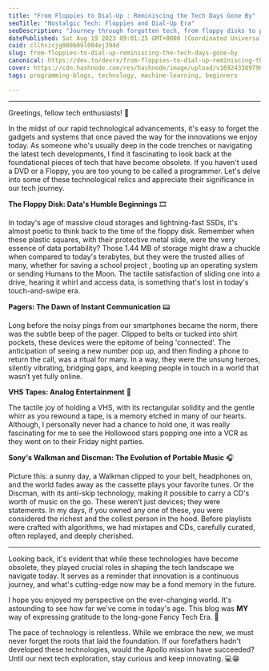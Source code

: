 ```yaml
---
title: "From Floppies to Dial-Up : Reminiscing the Tech Days Gone By"
seoTitle: "Nostalgic Tech: Floppies and Dial-Up Era"
seoDescription: "Journey through forgotten tech, from floppy disks to pagers, and rediscover the roots of today's digital age. Stay curious and keep innovating!"
datePublished: Sat Aug 19 2023 09:01:25 GMT+0000 (Coordinated Universal Time)
cuid: cllhsicjg000b09l004ej394d
slug: from-floppies-to-dial-up-reminiscing-the-tech-days-gone-by
canonical: https://dev.to/devrx/from-floppies-to-dial-up-reminiscing-the-tech-days-gone-by-2la2
cover: https://cdn.hashnode.com/res/hashnode/image/upload/v1692433897908/bf7a5e6c-ec1d-4991-83eb-3dbbbcbc84b1.png
tags: programming-blogs, technology, machine-learning, beginners

---
```



---

Greetings, fellow tech enthusiasts! 🚀

In the midst of our rapid technological advancements, it's easy to forget the gadgets and systems that once paved the way for the innovations we enjoy today. As someone who's usually deep in the code trenches or navigating the latest tech developments, I find it fascinating to look back at the foundational pieces of tech that have become obsolete. If you haven't used a DVD or a Floppy, you are too young to be called a programmer. Let's delve into some of these technological relics and appreciate their significance in our tech journey.

**The Floppy Disk: Data's Humble Beginnings** 🎞

In today's age of massive cloud storages and lightning-fast SSDs, it's almost poetic to think back to the time of the floppy disk. Remember when these plastic squares, with their protective metal slide, were the very essence of data portability? Those 1.44 MB of storage might draw a chuckle when compared to today's terabytes, but they were the trusted allies of many, whether for saving a school project , booting up an operating system or sending Humans to the Moon. The tactile satisfaction of sliding one into a drive, hearing it whirl and access data, is something that's lost in today's touch-and-swipe era.

**Pagers: The Dawn of Instant Communication** 📟

Long before the noisy pings from our smartphones became the norm, there was the subtle beep of the pager. Clipped to belts or tucked into shirt pockets, these devices were the epitome of being 'connected'. The anticipation of seeing a new number pop up, and then finding a phone to return the call, was a ritual for many. In a way, they were the unsung heroes, silently vibrating, bridging gaps, and keeping people in touch in a world that wasn’t yet fully online.

**VHS Tapes: Analog Entertainment** 📼

The tactile joy of holding a VHS, with its rectangular solidity and the gentle whirr as you rewound a tape, is a memory etched in many of our hearts. Although, I personally never had a chance to hold one, it was really fascinating for me to see the Hollowood stars popping one into a VCR as they went on to their Friday night parties.

**Sony's Walkman and Discman: The Evolution of Portable Music** 🎧

Picture this: a sunny day, a Walkman clipped to your belt, headphones on, and the world fades away as the cassette plays your favorite tunes. Or the Discman, with its anti-skip technology, making it possible to carry a CD's worth of music on the go. These weren’t just devices; they were statements. In my days, if you owned any one of these, you were considered the richest and the collest person in the hood. Before playlists were crafted with algorithms, we had mixtapes and CDs, carefully curated, often replayed, and deeply cherished.

---

Looking back, it's evident that while these technologies have become obsolete, they played crucial roles in shaping the tech landscape we navigate today. It serves as a reminder that innovation is a continuous journey, and what's cutting-edge now may be a fond memory in the future.

I hope you enjoyed my perspective on the ever-changing world. It's astounding to see how far we've come in today's age. This blog was **MY** way of expressing gratitude to the long-gone Fancy Tech Era. 🚀

The pace of technology is relentless. While we embrace the new, we must never forget the roots that laid the foundation. If our forefathers hadn't developed these technologies, would the Apollo mission have succeeded?
Until our next tech exploration, stay curious and keep innovating. 💻😁